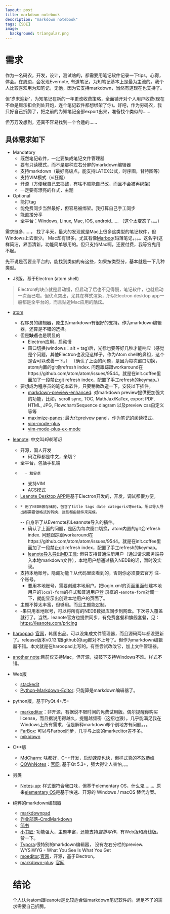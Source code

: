 ```yaml
---
layout: post
title: markdown notebook
description: "markdown notebook"
tags: [SDE]
image:
  background: triangular.png
---
```


# 需求
作为一名码农，开发，设计，测试啥的，都需要用笔记软件记录一下tips，心得，体会。在周边，会发现Evernote, 有道笔记，为知笔记基本上是最为主流的。我个人比较喜欢用为知笔记，无他，因为它支持markdown，当然有道现在也支持了。

但'岁末迎新'，为知笔记在新的一年更改收费策略，全面铺开对个人用户收费(现在不单是屙乐扣会到处开炮，连个笔记软件都想绑架了你)。好吧，作为穷码农，我只好自己折腾了，把之前的为知笔记全部export出来，准备找个类似的……

但万万没想到，还真不容易找到一个合适的……

## 具体需求如下 ##
* Mandatory
    - 既然笔记软件，一定要集成笔记文件管理器
    - 要有只读模式，而不是那种左右分屏的markdown编辑器
    - 支持markdown（最好高级点，能支持LATEX公式，时序图，甘特图等）
    - 支持VIM模式（vi狂魔）
    - 开源（方便我自己去捣鼓，有啥不顺能自己改，而且不会被再绑架）
    - 一定要有漂亮的样式，主题
* Optional
    - 能打tag
    - 能免费同步当然最好，但容易被绑架。我打算自己手工同步
    - 能直接分享
    - 全平台：Windows, Linux, Mac, IOS, android...... （这个太变态了。。。）

需求挺多……， 找了半天，最大的发现就是Mac上很多这类型的笔记软件，但Windows上去很少。 Mac却有很多，尤其有像[Marboo](http://marboo.io/)(码薄笔记，。。。这名字)这样简洁，界面清新，功能简单够用的。但只支持Mac啊，还要付费，我等穷鬼用不起。

先不说是否要全平台的，能找到类似的有这些，如果按类型分，基本就是一下几种类型。
* JS版，基于Electron (atom shell)
> Electron的缺点就是启动慢，但启动了后也不见得慢，笔记软件，也就启动一次而已啦。但优点突出，尤其在样式渲染，所以Electron desktop app一般都是全平台的，而且贴近Mac应用的酷炫。

  - [atom](https://atom.io)
     + 程序员的编辑器，原生对markdown有很好的支持。作为markdown编辑器，还算是不错的选择。
     + 但是**缺点**也是明显的
        - Electron应用，启动慢
        - 窗口切换(windows：alt + tag)后，光标也要等好几秒才能响应（感觉是个问题，其他Electron也没见这样子。作为Atom shell的鼻祖，这个是否可以改善一下。） （确认了上面的问题，是因为每次窗口切换，atom内置的git会refresh index. 问题跟踪跟workaround在https://github.com/atom/atom/issues/9544。就是在init.coffee里面加了一段禁止git refresh index，配置了手工refresh的keymap。）
     +  要想成为程序员的笔记本软件，只要稍微改造一下，安装以下插件。
        - [markdown-preview-enhanced](https://github.com/shd101wyy/markdown-preview-enhanced): 对markdown preview提供更加强大的功能，比如，scroll sync, TOC, MathJax/KaTex, export PDF, HTML, JPG, Flowchart/Sequence diagram 以及preview css自定义 等等
        - [maximize-panes](https://atom.io/packages/maximize-panes): 最大化preivew panel，作为笔记的阅读模式。
        - [vim-mode-plus](https://atom.io/packages/vim-mode-plus)
        - [vim-mode-plus-ex-mode](https://atom.io/packages/vim-mode-plus-ex-mode)

  - [leanote](https://github.com/leanote/leanote): 中文叫*蚂蚁笔记*
     * 开源，国人开发
        + 码注释都是中文，亲切？
     * 全平台，包括手机端
     +       - 和安卓
        * 支持VIM
        - ACS模式
     * [Leanote Desktop APP](https://github.com/leanote/desktop-app)是基于Electron开发的，开发，调试都很方便。
     +     * 用了NEDB做存储的，包含了title tags date categoris等meta。所以导入导出都需要做格式的转换，这些都由插件来完成。
          -- 自身带了从Evernote和Leannote导入的插件。
          - 确认了上面的问题，是因为每次窗口切换，atom内置的git会refresh index. 问题跟踪跟workaround在https://github.com/atom/atom/issues/9544。就是在init.coffee里面加了一段禁止git refresh index，配置了手工refresh的keymap。
        - [leanote导入导出MD工具](https://github.com/goodbest/Leanote4MD): 但只支持普通注册用户（通过请求服务端导入本地markdown文件），本地用户想通过插入NEDB的话，暂时没实现。
     * 支持本地账号。隐藏功能？从代码里面看到的，否则你必须要去官方   注-个账号。
        - 要用本地账号，需要创建本地用户。把login.xml的页面里面创建本地用户的`local-form`的样式和普通用户登   录框的`-eanote-form`对调一下，就能显示出创建本地用户的页面了。
     * 主题不算太丰富，但够用。而且主题能定制。
     *    -果只用本地账号，可以将所有的NEDB数据库同步到网盘。下次导入覆盖就行了。当然，leanote官方也提供同步，有免费套餐和旗舰套餐，见：https://leanote.com/pricing
  - [haroopad](https://github.com/rhiokim/haroopad): [官网](http://pad.haroopress.com/)，韩国出品。可以没集成文件管理器，而且源码两年都没更新了。release版本v0.13.1跟github的tag都对不上号了。但作为markdown编辑器不错。本文就是在haroopad上写的。有空尝试改改它，加上文件管理器。
  - [another note](https://github.com/AnotherNote/anote):目前仅支持Mac，但开源，捣鼓下支持Windows不难。样式不错。

* Web版
  - [stackedit](https://github.com/benweet/stackedit)
  - [Python-Markdown-Editor](https://github.com/ncornette/Python-Markdown-Editor): 只能算是markdown编辑器了。

* python版，基于PyQt.4+/5+
  - [markeditor](http://markeditor.com/app/markeditor)：非开源，有据说不限时间的免费试用版。偶尔提醒你购买license，而且据说用得越久，提醒越频密（这招也狠）。几乎能满足我在Windows上所有需求，但是解释markdown却个别地方有问题。。。
  - [FarBox](https://www.farbox.com/service/app/desktop_editor): 可以与Farbox同步，几乎与上面的markeditor差不多。
  - [mikidown](https://github.com/ShadowKyogre/mikidown)

* C++版
  - [MdCharm](https://github.com/zhangshine/MdCharm): 啥都好，C++开发，启动速度也快，但样式真的不敢恭维
  - [QQWnNotes](https://github.com/pbek/QOwnNotes)：[官网](http://www.qownnotes.org/), 基于Qt 5.3+，强大得让人害怕。。。

* 另类
  - [Notes-up](https://github.com/Philip-Scott/Notes-up): 样式很符合我口味，但基于elementary OS，什么鬼……。原来[elementary OS](https://elementary.io/zh_CN/)是基于快速、开源的 Windows / macOS 替代方案。

* 纯粹的markdown编辑器
  - [markdownpad](http://www.markdownpad.com/)
  - [作业部落-CmdMarkdown](https://www.zybuluo.com/mdeditor)
  - [简书](http://www.jianshu.com/)
  - [小书匠](http://markdown.xiaoshujiang.com/): 功能强大，主题丰富，还能支持*竖排写作*，有Web版和离线版。赞一下。
  - [Typora](http://www.typora.io/):很特别的markdown编辑器， 没有左右分栏的preview. WYSIWYG - What You See Is What You Get
  - [moeditor](https://github.com/Moeditor/Moeditor):[官网](https://moeditor.org/)，开源，基于Electron。
  - [markdown-plus](https://github.com/tylingsoft/markdown-plus): [官网](http://tylingsoft.com/markdown-plus/)

  # 结论
  个人认为atom跟leanote是比较适合做markdown笔记软件的。满足不了的需求需要自己折腾。
